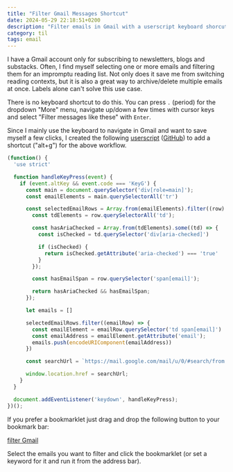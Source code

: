 ```yaml
---
title: "Filter Gmail Messages Shortcut"
date: 2024-05-29 22:18:51+0200
description: "Filter emails in Gmail with a userscript keyboard shorcut."
category: til
tags: email
---
```


I have a Gmail account only for subscribing to newsletters, blogs and substacks. Often, I find myself selecting one or more emails and filtering them for an impromptu reading list. Not only does it save me from switching reading contexts, but it is also a great way to archive/delete multiple emails at once. Labels alone can't solve this use case.

There is no keyboard shortcut to do this. You can press `.` (period) for the dropdown "More" menu, navigate up/down a few times with cursor keys and select "Filter messages like these" with `Enter`.

Since I mainly use the keyboard to navigate in Gmail and want to save myself a few clicks, I created the following [userscript](https://greasyfork.org/en/scripts/496468-filter-gmail-shortcut) ([GitHub](https://github.com/psto/userscript-filter-gmail-shortcut)) to add a shortcut ("alt+g") for the above workflow.

```javascript
(function() {
  'use strict'

  function handleKeyPress(event) {
    if (event.altKey && event.code === 'KeyG') {
      const main = document.querySelector('div[role=main]');
      const emailElements = main.querySelectorAll('tr')

      const selectedEmailRows = Array.from(emailElements).filter((row) => {
        const tdElements = row.querySelectorAll('td');

        const hasAriaChecked = Array.from(tdElements).some((td) => {
          const isChecked = td.querySelector('div[aria-checked]')

          if (isChecked) {
            return isChecked.getAttribute('aria-checked') === 'true'
          }
        });

        const hasEmailSpan = row.querySelector('span[email]');

        return hasAriaChecked && hasEmailSpan;
      });

      let emails = []

      selectedEmailRows.filter((emailRow) => {
        const emailElement = emailRow.querySelector('td span[email]')
        const emailAddress = emailElement.getAttribute('email');
        emails.push(encodeURIComponent(emailAddress))
      })

      const searchUrl = `https://mail.google.com/mail/u/0/#search/from:(${emails.join(' OR ')})`;

      window.location.href = searchUrl;
    }
  }

  document.addEventListener('keydown', handleKeyPress);
})();
```

If you prefer a bookmarklet just drag and drop the following button to your bookmark bar:

<div class="flex justify-center">
  <a class="no-underline flex transform items-center space-x-1 rounded-md border border-brand-red bg-white px-4 py-2 text-lg font-medium leading-6 text-brand-red transition duration-300 hover:bg-brand-red hover:text-white hover:brightness-125 dark:border-brand-red-dark dark:bg-dark dark:text-brand-red-dark dark:hover:bg-brand-red-dark dark:hover:text-black md:px-8 md:py-4 md:text-xl" href="javascript:(function()%7B(function()%20%7B%0A%20%20const%20main%20%3D%20document.querySelector('div%5Brole%3Dmain%5D')%3B%0A%20%20const%20emailElements%20%3D%20main.querySelectorAll('tr')%0A%0A%20%20const%20selectedEmailRows%20%3D%20Array.from(emailElements).filter((row)%20%3D%3E%20%7B%0A%20%20%20%20const%20tdElements%20%3D%20row.querySelectorAll('td')%3B%0A%0A%20%20%20%20const%20hasAriaChecked%20%3D%20Array.from(tdElements).some((td)%20%3D%3E%20%7B%0A%20%20%20%20%20%20const%20isChecked%20%3D%20td.querySelector('div%5Baria-checked%5D')%0A%0A%20%20%20%20%20%20if%20(isChecked)%20%7B%0A%20%20%20%20%20%20%20%20return%20isChecked.getAttribute('aria-checked')%20%3D%3D%3D%20'true'%0A%20%20%20%20%20%20%7D%0A%20%20%20%20%7D)%3B%0A%0A%20%20%20%20const%20hasEmailSpan%20%3D%20row.querySelector('span%5Bemail%5D')%3B%0A%0A%20%20%20%20return%20hasAriaChecked%20%26%26%20hasEmailSpan%3B%0A%20%20%7D)%3B%0A%0A%20%20let%20searchTerm%20%3D%20''%3B%0A%20%20let%20searchUrl%20%3D%20'https%3A%2F%2Fmail.google.com%2Fmail%2Fu%2F0%2F%23search%2F'%3B%0A%20%20let%20emails%20%3D%20%5B%5D%0A%0A%20%20const%20selectedEmails%20%3D%20selectedEmailRows.filter((emailRow)%20%3D%3E%20%7B%0A%20%20%20%20const%20emailElement%20%3D%20emailRow.querySelector('td%20span%5Bemail%5D')%0A%20%20%20%20const%20emailAddress%20%3D%20emailElement.getAttribute('email')%3B%0A%20%20%20%20emails.push(encodeURIComponent(emailAddress))%0A%20%20%7D)%0A%0A%20%20searchUrl%20%2B%3D%20%60from%3A(%24%7Bemails.join('%20OR%20')%7D)%60%3B%0A%0A%20%20window.location.href%20%3D%20searchUrl%3B%0A%7D)()%3B%7D)()%3B">filter Gmail</a>
</div>

Select the emails you want to filter and click the bookmarklet (or set a keyword for it and run it from the address bar).
